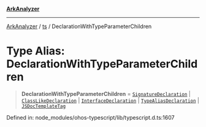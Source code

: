 [**ArkAnalyzer**](../../../../README.md)

***

[ArkAnalyzer](../../../../globals.md) / [ts](../README.md) / DeclarationWithTypeParameterChildren

# Type Alias: DeclarationWithTypeParameterChildren

> **DeclarationWithTypeParameterChildren** = [`SignatureDeclaration`](SignatureDeclaration.md) \| [`ClassLikeDeclaration`](ClassLikeDeclaration.md) \| [`InterfaceDeclaration`](../interfaces/InterfaceDeclaration.md) \| [`TypeAliasDeclaration`](../interfaces/TypeAliasDeclaration.md) \| [`JSDocTemplateTag`](../interfaces/JSDocTemplateTag.md)

Defined in: node\_modules/ohos-typescript/lib/typescript.d.ts:1607
